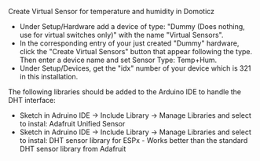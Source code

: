 Create Virtual Sensor for temperature and humidity in Domoticz
* Under Setup/Hardware add a device of type: "Dummy (Does nothing, use for virtual switches only)" with the name "Virtual Sensors".
* In the corresponding entry of your just created "Dummy" hardware, click the "Create Virtual Sensors" button that appear following the type. Then enter a device name and set Sensor Type: Temp+Hum.
* Under Setup/Devices, get the "idx" number of your device which is 321 in this installation.

The following libraries should be added to the Arduino IDE to handle the DHT interface:
* Sketch in Adruino IDE -> Include Library -> Manage Libraries and select to instal: Adafruit Unified Sensor
* Sketch in Adruino IDE -> Include Library -> Manage Libraries and select to instal: DHT sensor library for ESPx - Works better than the standard DHT sensor library from Adafruit
